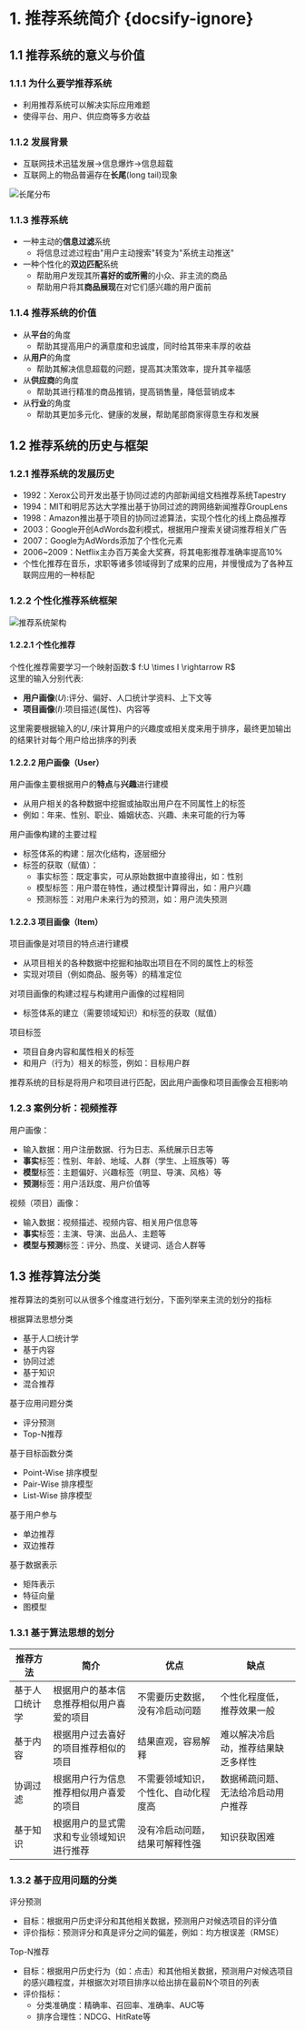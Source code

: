 # 1. 推荐系统简介 {docsify-ignore}

## 1.1 推荐系统的意义与价值

### 1.1.1 为什么要学推荐系统
- 利用推荐系统可以解决实际应用难题
- 使得平台、用户、供应商等多方收益

### 1.1.2 发展背景
- 互联网技术迅猛发展->信息爆炸->信息超载
- 互联网上的物品普遍存在**长尾**(long tail)现象

![长尾分布](images/long_tail.png)

### 1.1.3 推荐系统
- 一种主动的**信息过滤**系统
  - 将信息过滤过程由"用户主动搜索"转变为"系统主动推送"
- 一种个性化的**双边匹配**系统
  - 帮助用户发现其所**喜好的或所需**的小众、非主流的商品
  - 帮助用户将其**商品展现**在对它们感兴趣的用户面前

### 1.1.4 推荐系统的价值
- 从**平台**的角度
  - 帮助其提高用户的满意度和忠诚度，同时给其带来丰厚的收益
- 从**用户**的角度
  - 帮助其解决信息超载的问题，提高其决策效率，提升其辛福感
- 从**供应商**的角度
  - 帮助其进行精准的商品推销，提高销售量，降低营销成本
- 从**行业**的角度
  - 帮助其更加多元化、健康的发展，帮助尾部商家得意生存和发展

## 1.2 推荐系统的历史与框架

### 1.2.1 推荐系统的发展历史
- 1992：Xerox公司开发出基于协同过滤的内部新闻组文档推荐系统Tapestry
- 1994：MIT和明尼苏达大学推出基于协同过滤的跨网络新闻推荐GroupLens
- 1998：Amazon推出基于项目的协同过滤算法，实现个性化的线上商品推荐
- 2003：Google开创AdWords盈利模式，根据用户搜索关键词推荐相关广告
- 2007：Google为AdWords添加了个性化元素
- 2006~2009：Netflix主办百万美金大奖赛，将其电影推荐准确率提高10%
- 个性化推荐在音乐，求职等诸多领域得到了成果的应用，并慢慢成为了各种互联网应用的一种标配

### 1.2.2 个性化推荐系统框架

![推荐系统架构](images/res_sys.png)

#### 1.2.2.1 个性化推荐
个性化推荐需要学习一个映射函数:$ f:U \times I \rightarrow R$
<br/>这里的输入分别代表:
- **用户画像**($U$):评分、偏好、人口统计学资料、上下文等
- **项目画像**($I$):项目描述(属性)、内容等

这里需要根据输入的$U,I$来计算用户的兴趣度或相关度来用于排序，最终更加输出的结果针对每个用户给出排序的列表

#### 1.2.2.2 用户画像（User）

用户画像主要根据用户的**特点**与**兴趣**进行建模
- 从用户相关的各种数据中挖掘或抽取出用户在不同属性上的标签
- 例如：年来、性别、职业、婚姻状态、兴趣、未来可能的行为等

用户画像构建的主要过程
- 标签体系的构建：层次化结构，逐层细分
- 标签的获取（赋值）：
  - 事实标签：既定事实，可从原始数据中直接得出，如：性别
  - 模型标签：用户潜在特性，通过模型计算得出，如：用户兴趣
  - 预测标签：对用户未来行为的预测，如：用户流失预测

#### 1.2.2.3 项目画像（Item）

项目画像是对项目的特点进行建模
- 从项目相关的各种数据中挖掘和抽取出项目在不同的属性上的标签
- 实现对项目（例如商品、服务等）的精准定位

对项目画像的构建过程与构建用户画像的过程相同
- 标签体系的建立（需要领域知识）和标签的获取（赋值）

项目标签
- 项目自身内容和属性相关的标签
- 和用户（行为）相关的标签，例如：目标用户群

推荐系统的目标是将用户和项目进行匹配，因此用户画像和项目画像会互相影响

### 1.2.3 案例分析：视频推荐

用户画像：
- 输入数据：用户注册数据、行为日志、系统展示日志等
- **事实**标签：性别、年龄、地域、人群（学生、上班族等）等
- **模型**标签：主题偏好、兴趣标签（明显、导演、风格）等
- **预测**标签：用户活跃度、用户价值等

视频（项目）画像：
- 输入数据：视频描述、视频内容、相关用户信息等
- **事实**标签：主演、导演、出品人、主题等
- **模型与预测**标签：评分、热度、关键词、适合人群等

## 1.3 推荐算法分类
推荐算法的类别可以从很多个维度进行划分，下面列举来主流的划分的指标<br/>

根据算法思想分类
- 基于人口统计学
- 基于内容
- 协同过滤
- 基于知识
- 混合推荐

基于应用问题分类
- 评分预测
- Top-N推荐

基于目标函数分类
- Point-Wise 排序模型
- Pair-Wise 排序模型
- List-Wise 排序模型

基于用户参与
- 单边推荐
- 双边推荐

基于数据表示
- 矩阵表示
- 特征向量
- 图模型

### 1.3.1 基于算法思想的划分

| 推荐方法    | 简介                   | 优点             | 缺点               |
|---------|----------------------|----------------|------------------|
| 基于人口统计学 | 根据用户的基本信息推荐相似用户喜爱的项目 | 不需要历史数据，没有冷启动问题 | 个性化程度低，推荐效果一般    |
| 基于内容    | 根据用户过去喜好的项目推荐相似的项目   | 结果直观，容易解释      | 难以解决冷启动，推荐结果缺乏多样性 |
| 协调过滤    | 根据用户行为信息推荐相似用户喜爱的项目  | 不需要领域知识，个性化、自动化程度高 | 数据稀疏问题、无法给冷启动用户推荐 |
| 基于知识    | 根据用户的显式需求和专业领域知识进行推荐 | 没有冷启动问题，结果可解释性强 | 知识获取困难   |

### 1.3.2 基于应用问题的分类

评分预测
- 目标：根据用户历史评分和其他相关数据，预测用户对候选项目的评分值
- 评价指标：预测评分和真是评分之间的偏差，例如：均方根误差（RMSE）

Top-N推荐
- 目标：根据用户历史行为（如：点击）和其他相关数据，预测用户对候选项目的感兴趣程度，并根据次对项目排序以给出排在最前N个项目的列表
- 评价指标：
  - 分类准确度：精确率、召回率、准确率、AUC等
  - 排序合理性：NDCG、HitRate等